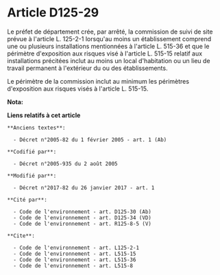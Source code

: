 # Article D125-29

Le préfet de département crée, par arrêté, la commission de suivi de site prévue à l'article L. 125-2-1 lorsqu'au moins un
établissement comprend une ou plusieurs installations mentionnées à l'article L. 515-36 et que le périmètre d'exposition aux
risques visé à l'article L. 515-15 relatif aux installations précitées inclut au moins un local d'habitation ou un lieu de
travail permanent à l'extérieur du ou des établissements. 

Le périmètre de la commission inclut au minimum les périmètres d'exposition aux risques visés à l'article L. 515-15.

**Nota:**



**Liens relatifs à cet article**

	**Anciens textes**:

	  - Décret n°2005-82 du 1 février 2005 - art. 1 (Ab)

	**Codifié par**:

	  - Décret n°2005-935 du 2 août 2005

	**Modifié par**:

	  - Décret n°2017-82 du 26 janvier 2017 - art. 1

	**Cité par**:

	  - Code de l'environnement - art. D125-30 (Ab)
	  - Code de l'environnement - art. D125-34 (VD)
	  - Code de l'environnement - art. R125-8-5 (V)

	**Cite**:

	  - Code de l'environnement - art. L125-2-1
	  - Code de l'environnement - art. L515-15
	  - Code de l'environnement - art. L515-36
	  - Code de l'environnement - art. L515-8

